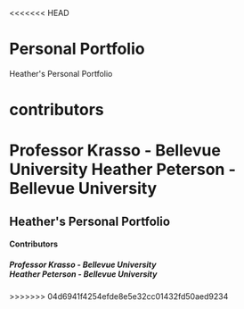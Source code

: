 <<<<<<< HEAD
# Personal Portfolio 
Heather's Personal Portfolio
# contributors
Professor Krasso - Bellevue University
Heather Peterson - Bellevue University
=======

<h2>Heather's Personal Portfolio</h2>
<h4>Contributors</h4>
<h5><i>Professor Krasso - Bellevue University <br>
Heather Peterson - Bellevue University</i></h5>
>>>>>>> 04d6941f4254efde8e5e32cc01432fd50aed9234
